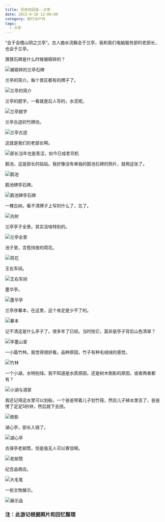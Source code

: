 ```yaml
---
title: 历史的回音--兰亭
date: 2013-8-18 12:00:00
category: 旅行与户外
tags:
  - 兰亭
---
```


“会于会稽山阴之兰亭”。古人曲水流觞会于兰亭，我和我们电脑服务部的老部长，也会于兰亭。

猜猜石碑是什么时候被砸碎的？

![被砸碎的兰亭石碑](历史的回音--兰亭/1.jpg)


<!--more-->

兰亭的简介。每个景区都有的牌子了。

![兰亭的简介](历史的回音--兰亭/2.jpg)

兰亭的题字。一看就是后人写的，水泥呢。

![兰亭题字](历史的回音--兰亭/3.jpg)

兰亭古迹的竹牌坊。

![兰亭古迹](历史的回音--兰亭/4.jpg)

这就是我们的老部长啊。

![部长当年也是青涩，如今已成老司机](历史的回音--兰亭/5.jpg)

鹅池，这是部长的姑姑。我好像没有单独的鹅池石碑的照片，就用这张了。

![鹅池](历史的回音--兰亭/6.jpg)

鹅池碑亭石碑。

![鹅池碑亭石碑](历史的回音--兰亭/8.jpg)

一棵古树。看不清牌子上写的什么了，忘了。

![古树](历史的回音--兰亭/7.jpg)

兰亭亭子全景。其实没啥特别的。

![兰亭全景](历史的回音--兰亭/9.jpg)

池子里，含苞待放的荷花。

![荷花](历史的回音--兰亭/10.jpg)

王右军祠。

![王右军祠](历史的回音--兰亭/11.jpg)

墨华亭。

![墨华亭](历史的回音--兰亭/12.jpg)

兰亭序摹本，在这里，这个肯定是少不了的。

![摹本](历史的回音--兰亭/13.jpg)

记不清这是什么亭子了。很多年了已经。当时拍它，莫非是亭子背后山色清翠？

![亭墨山翠](历史的回音--兰亭/14.jpg)

一小篇竹林。我觉得很好看。品种原因，竹子有种毛绒绒的感觉。

![竹林](历史的回音--兰亭/15.jpg)

一个小湖，水特别绿。我不知道是水质原因，还是树木倒影的原因，或者两者都有？

![小湖与酒家](历史的回音--兰亭/18.jpg)

我还记得这水里可以划船，一个爸爸带着儿子划竹筏，然后儿子掉水里去了，爸爸愣了足足5秒钟，然后跳下去捞。

![倒影](历史的回音--兰亭/19.jpg)

湖心亭，部长入镜了。

![湖心亭](历史的回音--兰亭/20.jpg)

古驿亭老邮筒，但是我无人可以寄信啊。

![老邮筒](历史的回音--兰亭/21.jpg)

纪念品商店。

![大毛笔](历史的回音--兰亭/22.jpg)

一些文物展示。

![展示品](历史的回音--兰亭/17.jpg)

### 注：此游记根据照片和回忆整理
